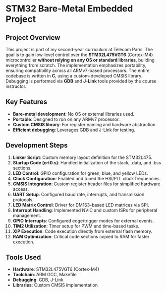 # STM32 Bare-Metal Embedded Project

## Project Overview  
This project is part of my second-year curriculum at Télécom Paris. The goal is to gain low-level control over the **STM32L475VGT6** (Cortex-M4) microcontroller 
**without relying on any OS or standard libraries**, building everything from scratch. The implementation emphasizes portability, ensuring compatibility across 
all ARMv7-based processors. The entire codebase is written in **C**, using a custom-developed CMSIS library. Debugging is performed via **GDB** and **J-Link** tools
provided by the course instructor.

## Key Features  
- **Bare-metal development**: No OS or external libraries used.  
- **Portable**: Designed to run on any ARMv7 processor.  
- **Custom CMSIS library**: For register naming and hardware abstraction.  
- **Efficient debugging**: Leverages GDB and J-Link for testing.  

## Development Steps  
1. **Linker Script**: Custom memory layout definition for the STM32L475.  
2. **Startup Code (crt0.s)**: Handled initialization of the stack, .data, and .bss sections.  
3. **LED Control**: GPIO configuration for green, blue, and yellow LEDs.  
4. **Clock Configuration**: Enabled and tuned the HSI/PLL clock frequencies.  
5. **CMSIS Integration**: Custom register header files for simplified hardware access.  
6. **UART Setup**: Configured baud rate, interrupts, and transmission protocols.  
7. **LED Matrix Control**: Driver for DM163-based LED matrices via SPI.  
8. **Interrupt Handling**: Implemented NVIC and custom ISRs for peripheral management.  
9. **GPIO Interrupts**: Configured edge/trigger modes for external events.  
10. **TIM2 Utilization**: Timer setup for PWM and time-based tasks.  
11. **XIP Execution**: Code execution directly from external flash memory.  
12. **RAM Optimization**: Critical code sections copied to RAM for faster execution.  

## Tools Used  
- **Hardware**: STM32L475VGT6 (Cortex-M4)  
- **Toolchain**: ARM GCC, Makefile  
- **Debugging**: GDB, J-Link  
- **Libraries**: Custom CMSIS implementation  
